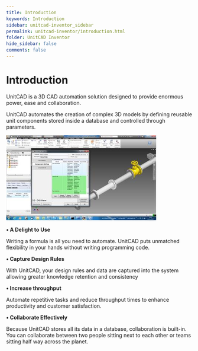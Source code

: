```yaml
---
title: Introduction
keywords: Introduction
sidebar: unitcad-inventor_sidebar
permalink: unitcad-inventor/introduction.html
folder: UnitCAD Inventor
hide_sidebar: false
comments: false
---
```

# Introduction

UnitCAD is a 3D CAD automation solution designed to provide enormous power, ease and collaboration.

UnitCAD automates the creation of complex 3D models by defining reusable unit components stored inside a database and controlled through parameters.

![](/images/unitcad-inven-introduction.jpg)

**• A Delight to Use**

Writing a formula is all you need to automate. UnitCAD puts unmatched flexibility in your hands without writing programming code.

**• Capture Design Rules**

With UnitCAD, your design rules and data are captured into the system allowing greater knowledge retention and consistency

**• Increase throughput**

Automate repetitive tasks and reduce throughput times to enhance productivity and customer satisfaction.

**• Collaborate Effectively**

Because UnitCAD stores all its data in a database, collaboration is built-in. You can collaborate between two people sitting next to each other or teams sitting half way across the planet.


